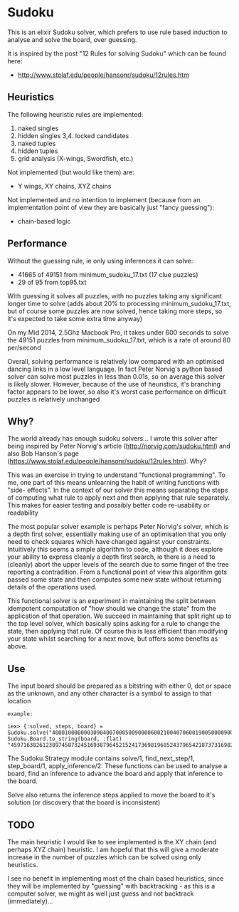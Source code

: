# Sudoku

This is an elixir Sudoku solver, which prefers to use rule based induction to
analyse and solve the board, over guessing.

It is inspired by the post "12 Rules for solving Sudoku" which can be found here:
* http://www.stolaf.edu/people/hansonr/sudoku/12rules.htm

## Heuristics

The following heuristic rules are implemented:

1. naked singles
2. hidden singles
3,4. locked candidates
5. naked tuples
6. hidden tuples
7. grid analysis (X-wings, Swordfish, etc.)

Not implemented (but would like them) are:
* Y wings, XY chains, XYZ chains

Not implemented and no intention to implement (because from an implementation
point of view they are basically just "fancy guessing"):

* chain-based logic


## Performance

Without the guessing rule, ie only using inferences it can solve:
* 41665 of 49151 from minimum_sudoku_17.txt (17 clue puzzles)
* 29 of 95 from top95.txt

With guessing it solves all puzzles, with no puzzles taking any significant
longer time to solve (adds about 20% to processing minimum_sudoku_17.txt, but
of course some puzzles are now solved, hence taking more steps, so it's
expected to take some extra time anyway)

On my Mid 2014, 2.5Ghz Macbook Pro, it takes under 600 seconds to solve the
49151 puzzles from minimum_sudoku_17.txt, which is a rate of around 80
per/second

Overall, solving performance is relatively low compared with an optimised
dancing links in a low level language. In fact Peter Norvig's python based
solver can solve most puzzles in less than 0.01s, so on average this solver is
likely slower.  However, because of the use of heuristics, it's branching
factor appears to be lower, so also it's worst case performance on difficult
puzzles is relatively unchanged

## Why?

The world already has enough sudoku solvers... I wrote this solver after being
inspired by Peter Norvig's article (http://norvig.com/sudoku.html) and also
Bob Hanson's page (https://www.stolaf.edu/people/hansonr/sudoku/12rules.htm).
Why?

This was an exercise in trying to understand "functional programming". To me,
one part of this means unlearning the habit of writing functions with "side-
effects". In the context of our solver this means separating the steps of
computing what rule to apply next and then applying that rule separately. This
makes for easier testing and possibly better code re-usability or readability

The most popular solver example is perhaps Peter Norvig's solver, which is a
depth first solver, essentially making use of an optimisation that you only
need to check squares which have changed against your constraints. Intuitively
this seems a simple algorithm to code, although it does explore your ability
to express cleanly a depth first search, ie there is a need to (cleanly) abort
the upper levels of the search due to some finger of the tree reporting a
contradition.  From a functional point of view this algorithm gets passed some
state and then computes some new state without returning details of the
operations used.

This functional solver is an experiment in maintaining the split between
idempotent computation of "how should we change the state" from the
application of that operation. We succeed in maintaining that split right up
to the top level solver, which basically spins asking for a rule to change the
state, then applying that rule.  Of course this is less efficient than
modifying your state whilst searching for a next move, but offers some
benefits as above.


## Use

The input board should be prepared as a bitstring with either 0, dot or space
as the unknown, and any other character is a symbol to assign to that location

    example:

    iex> {:solved, steps, board} = Sudoku.solve("400010000000309040070005009000060021004070600190050000900400070030608000000030006"); Sudoku.Board.to_string(board, :flat)
    "459716382612389745873245169387964521524173698196852437965421873731698254248537916"

The Sudoku.Strategy module contains solve/1, find_next_step/1, step_board/1,
apply_inference/2. These functions can be used to analyse a board, find an
inference to advance the board and apply that inference to the board.

Solve also returns the inference steps applied to move the board to it's
solution (or discovery that the board is inconsistent)

## TODO

The main heuristic I would like to see implemented is the XY chain (and
perhaps XYZ chain) heuristic. I am hopeful that this will give a moderate
increase in the number of puzzles which can be solved using only heuristics.

I see no benefit in implementing most of the chain based heuristics, since
they will be implemented by "guessing" with backtracking - as this is a
computer solver, we might as well just guess and not backtrack
(immediately)...

